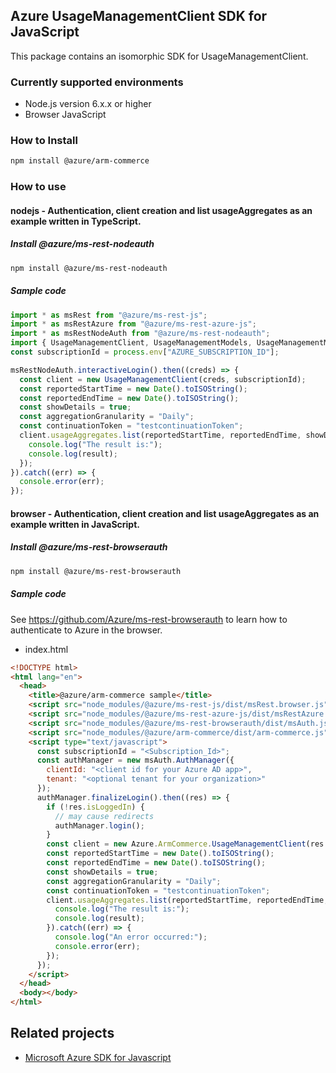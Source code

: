 ## Azure UsageManagementClient SDK for JavaScript

This package contains an isomorphic SDK for UsageManagementClient.

### Currently supported environments

- Node.js version 6.x.x or higher
- Browser JavaScript

### How to Install

```bash
npm install @azure/arm-commerce
```

### How to use

#### nodejs - Authentication, client creation and list usageAggregates as an example written in TypeScript.

##### Install @azure/ms-rest-nodeauth

```bash
npm install @azure/ms-rest-nodeauth
```

##### Sample code

```typescript
import * as msRest from "@azure/ms-rest-js";
import * as msRestAzure from "@azure/ms-rest-azure-js";
import * as msRestNodeAuth from "@azure/ms-rest-nodeauth";
import { UsageManagementClient, UsageManagementModels, UsageManagementMappers } from "@azure/arm-commerce";
const subscriptionId = process.env["AZURE_SUBSCRIPTION_ID"];

msRestNodeAuth.interactiveLogin().then((creds) => {
  const client = new UsageManagementClient(creds, subscriptionId);
  const reportedStartTime = new Date().toISOString();
  const reportedEndTime = new Date().toISOString();
  const showDetails = true;
  const aggregationGranularity = "Daily";
  const continuationToken = "testcontinuationToken";
  client.usageAggregates.list(reportedStartTime, reportedEndTime, showDetails, aggregationGranularity, continuationToken).then((result) => {
    console.log("The result is:");
    console.log(result);
  });
}).catch((err) => {
  console.error(err);
});
```

#### browser - Authentication, client creation and list usageAggregates as an example written in JavaScript.

##### Install @azure/ms-rest-browserauth

```bash
npm install @azure/ms-rest-browserauth
```

##### Sample code

See https://github.com/Azure/ms-rest-browserauth to learn how to authenticate to Azure in the browser.

- index.html
```html
<!DOCTYPE html>
<html lang="en">
  <head>
    <title>@azure/arm-commerce sample</title>
    <script src="node_modules/@azure/ms-rest-js/dist/msRest.browser.js"></script>
    <script src="node_modules/@azure/ms-rest-azure-js/dist/msRestAzure.js"></script>
    <script src="node_modules/@azure/ms-rest-browserauth/dist/msAuth.js"></script>
    <script src="node_modules/@azure/arm-commerce/dist/arm-commerce.js"></script>
    <script type="text/javascript">
      const subscriptionId = "<Subscription_Id>";
      const authManager = new msAuth.AuthManager({
        clientId: "<client id for your Azure AD app>",
        tenant: "<optional tenant for your organization>"
      });
      authManager.finalizeLogin().then((res) => {
        if (!res.isLoggedIn) {
          // may cause redirects
          authManager.login();
        }
        const client = new Azure.ArmCommerce.UsageManagementClient(res.creds, subscriptionId);
        const reportedStartTime = new Date().toISOString();
        const reportedEndTime = new Date().toISOString();
        const showDetails = true;
        const aggregationGranularity = "Daily";
        const continuationToken = "testcontinuationToken";
        client.usageAggregates.list(reportedStartTime, reportedEndTime, showDetails, aggregationGranularity, continuationToken).then((result) => {
          console.log("The result is:");
          console.log(result);
        }).catch((err) => {
          console.log("An error occurred:");
          console.error(err);
        });
      });
    </script>
  </head>
  <body></body>
</html>
```

## Related projects

- [Microsoft Azure SDK for Javascript](https://github.com/Azure/azure-sdk-for-js)
